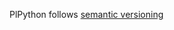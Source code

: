 PlPython follows [semantic versioning](https://semver.org/)

[comment]: <> (## Version 0.0.0-alpha)
